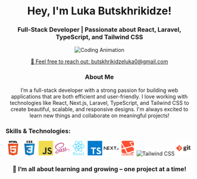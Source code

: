 <h1 align="center">Hey, I'm Luka Butskhrikidze!</h1>
<h3 align="center">Full-Stack Developer | Passionate about React, Laravel, TypeScript, and Tailwind CSS</h3>
<p align="center">
  <img width="400" src="https://media0.giphy.com/media/v1.Y2lkPTc5MGI3NjExeDdvMnplejVnd29tZGQ0dzRyeTBza2h5aTluOXYwdHBqNDh0Zm40bCZlcD12MV9pbnRlcm5hbF9naWZfYnlfaWQmY3Q9Zw/CuuSHzuc0O166MRfjt/giphy.gif" alt="Coding Animation">
</p>
<p align="center">
  <a href="mailto:butskhrikidzeluka0@gmail.com">📩 Feel free to reach out: butskhrikidzeluka0@gmail.com</a>
</p>

<h3 align="center">About Me</h3>
<p align="center">I’m a full-stack developer with a strong passion for building web applications that are both efficient and user-friendly. I love working with technologies like React, Next.js, Laravel, TypeScript, and Tailwind CSS to create beautiful, scalable, and responsive designs. I'm always excited to learn new things and collaborate on meaningful projects!</p>

<h3 align="left">Skills & Technologies:</h3>
<p align="left">
  <img src="https://raw.githubusercontent.com/devicons/devicon/master/icons/html5/html5-original-wordmark.svg" alt="HTML5" width="40" height="40"/>
  <img src="https://raw.githubusercontent.com/devicons/devicon/master/icons/css3/css3-original-wordmark.svg" alt="CSS3" width="40" height="40"/>
  <img src="https://raw.githubusercontent.com/devicons/devicon/master/icons/javascript/javascript-original.svg" alt="JavaScript" width="40" height="40"/>
  <img src="https://raw.githubusercontent.com/devicons/devicon/master/icons/sass/sass-original.svg" alt="SASS" width="40" height="40"/>
  <img src="https://raw.githubusercontent.com/devicons/devicon/master/icons/react/react-original-wordmark.svg" alt="React" width="40" height="40"/>
  <img src="https://raw.githubusercontent.com/devicons/devicon/master/icons/typescript/typescript-original.svg" alt="TypeScript" width="40" height="40"/>
  <img src="https://raw.githubusercontent.com/devicons/devicon/master/icons/nextjs/nextjs-original-wordmark.svg" alt="Next.js" width="40" height="40"/>
  <img src="https://raw.githubusercontent.com/devicons/devicon/master/icons/laravel/laravel-plain-wordmark.svg" alt="Laravel" width="40" height="40"/>
  <img src="https://imgs.search.brave.com/oG3o98QjKAbPSLZPTOvPhupljLwbNmIQ42GfRq2TFXw/rs:fit:860:0:0:0/g:ce/aHR0cHM6Ly91cGxv/YWQud2lraW1lZGlh/Lm9yZy93aWtpcGVk/aWEvY29tbW9ucy9k/L2Q1L1RhaWx3aW5k/X0NTU19Mb2dvLnN2/Zw" alt="Tailwind CSS" width="40" height="40"/>
  <img src="https://raw.githubusercontent.com/devicons/devicon/master/icons/git/git-original-wordmark.svg" alt="Git" width="40" height="40"/>
</p>

<h3 align="center">🌟 I’m all about learning and growing – one project at a time!</h3>
